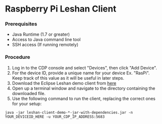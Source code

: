 # Raspberry Pi Leshan Client

### Prerequisites
- Java Runtime (1.7 or greater)
- Access to Java command line tool
- SSH access (If running remotely)

### Procedure
1. Log in to the CDP console and select "Devices", then click "Add Device".
2. For the device ID, provide a unique name for your device Ex. "RasPi". Keep track of this value as it will be useful in later steps.
3. Download the Eclipse Leshan demo client from [here](https://search.maven.org/remotecontent?filepath=org/eclipse/leshan/leshan-client-demo/1.0.0-M1/leshan-client-demo-1.0.0-M1-jar-with-dependencies.jar)
4. Open up a terminal window and navigate to the directory containing the downloaded file.
5. Use the following command to run the client, replacing the correct ones for your setup:
~~~~
java -jar leshan-client-demo-*-jar-with-dependencies.jar -n YOUR_DEVICEID_HERE -u YOUR_CDP_IP_ADDRESS:5683
~~~~
